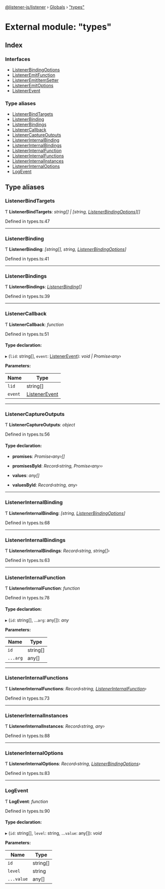 [@listener-js/listener](../README.md) › [Globals](../globals.md) › ["types"](_types_.md)

# External module: "types"

## Index

### Interfaces

* [ListenerBindingOptions](../interfaces/_types_.listenerbindingoptions.md)
* [ListenerEmitFunction](../interfaces/_types_.listeneremitfunction.md)
* [ListenerEmitItemSetter](../interfaces/_types_.listeneremititemsetter.md)
* [ListenerEmitOptions](../interfaces/_types_.listeneremitoptions.md)
* [ListenerEvent](../interfaces/_types_.listenerevent.md)

### Type aliases

* [ListenerBindTargets](_types_.md#listenerbindtargets)
* [ListenerBinding](_types_.md#listenerbinding)
* [ListenerBindings](_types_.md#listenerbindings)
* [ListenerCallback](_types_.md#listenercallback)
* [ListenerCaptureOutputs](_types_.md#listenercaptureoutputs)
* [ListenerInternalBinding](_types_.md#listenerinternalbinding)
* [ListenerInternalBindings](_types_.md#listenerinternalbindings)
* [ListenerInternalFunction](_types_.md#listenerinternalfunction)
* [ListenerInternalFunctions](_types_.md#listenerinternalfunctions)
* [ListenerInternalInstances](_types_.md#listenerinternalinstances)
* [ListenerInternalOptions](_types_.md#listenerinternaloptions)
* [LogEvent](_types_.md#logevent)

## Type aliases

###  ListenerBindTargets

Ƭ **ListenerBindTargets**: *string[] | [string, [ListenerBindingOptions](../interfaces/_types_.listenerbindingoptions.md)][]*

Defined in types.ts:47

___

###  ListenerBinding

Ƭ **ListenerBinding**: *[string[], string, [ListenerBindingOptions](../interfaces/_types_.listenerbindingoptions.md)]*

Defined in types.ts:41

___

###  ListenerBindings

Ƭ **ListenerBindings**: *[ListenerBinding](_types_.md#listenerbinding)[]*

Defined in types.ts:39

___

###  ListenerCallback

Ƭ **ListenerCallback**: *function*

Defined in types.ts:51

#### Type declaration:

▸ (`lid`: string[], `event`: [ListenerEvent](../interfaces/_types_.listenerevent.md)): *void | Promise‹any›*

**Parameters:**

Name | Type |
------ | ------ |
`lid` | string[] |
`event` | [ListenerEvent](../interfaces/_types_.listenerevent.md) |

___

###  ListenerCaptureOutputs

Ƭ **ListenerCaptureOutputs**: *object*

Defined in types.ts:56

#### Type declaration:

* **promises**: *Promise‹any›[]*

* **promisesById**: *Record‹string, Promise‹any››*

* **values**: *any[]*

* **valuesById**: *Record‹string, any›*

___

###  ListenerInternalBinding

Ƭ **ListenerInternalBinding**: *[string, [ListenerBindingOptions](../interfaces/_types_.listenerbindingoptions.md)]*

Defined in types.ts:68

___

###  ListenerInternalBindings

Ƭ **ListenerInternalBindings**: *Record‹string, string[]›*

Defined in types.ts:63

___

###  ListenerInternalFunction

Ƭ **ListenerInternalFunction**: *function*

Defined in types.ts:78

#### Type declaration:

▸ (`id`: string[], ...`arg`: any[]): *any*

**Parameters:**

Name | Type |
------ | ------ |
`id` | string[] |
`...arg` | any[] |

___

###  ListenerInternalFunctions

Ƭ **ListenerInternalFunctions**: *Record‹string, [ListenerInternalFunction](_types_.md#listenerinternalfunction)›*

Defined in types.ts:73

___

###  ListenerInternalInstances

Ƭ **ListenerInternalInstances**: *Record‹string, any›*

Defined in types.ts:88

___

###  ListenerInternalOptions

Ƭ **ListenerInternalOptions**: *Record‹string, [ListenerBindingOptions](../interfaces/_types_.listenerbindingoptions.md)›*

Defined in types.ts:83

___

###  LogEvent

Ƭ **LogEvent**: *function*

Defined in types.ts:90

#### Type declaration:

▸ (`id`: string[], `level`: string, ...`value`: any[]): *void*

**Parameters:**

Name | Type |
------ | ------ |
`id` | string[] |
`level` | string |
`...value` | any[] |
